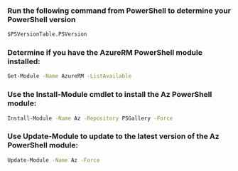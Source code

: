 ### Run the following command from PowerShell to determine your PowerShell version

```cmd
$PSVersionTable.PSVersion
```


### Determine if you have the AzureRM PowerShell module installed:

```cmd
Get-Module -Name AzureRM -ListAvailable
```


### Use the Install-Module cmdlet to install the Az PowerShell module:

```cmd
Install-Module -Name Az -Repository PSGallery -Force
```


### Use Update-Module to update to the latest version of the Az PowerShell module:
```cmd
Update-Module -Name Az -Force
```

